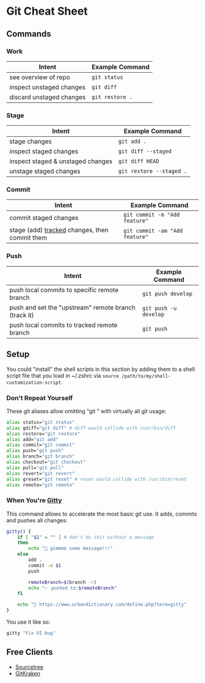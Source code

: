 # Git Cheat Sheet

## Commands

### Work

| Intent | Example Command |
| - | - |
| see overview of repo | `git status` |
| inspect unstaged changes | `git diff` |
| discard unstaged changes | `git restore .` |

### Stage

| Intent | Example Command |
| - | - |
| stage changes | `git add .` |
| inspect staged changes | `git diff --staged` |
| inspect staged & unstaged changes | `git diff HEAD` |
| unstage staged changes | `git restore --staged .` |

### Commit

| Intent | Example Command |
| - | - |
| commit staged changes | `git commit -m "Add feature"` |
| stage (add) [tracked](https://www.google.com/search?q=git+commit+%22-a%22) changes, then commit them | `git commit -am "Add feature"` |

### Push

| Intent | Example Command |
| - | - |
| push local commits to specific remote branch | `git push develop`   |
| push and set the "upstream" remote branch (track it) | `git push -u develop` |
| push local commits to tracked remote branch | `git push` |

## Setup

You could "install" the shell scripts in this section by adding them to a shell script file that you load in ~/.zshrc via `source /path/to/my/shell-customization-script`.

### Don't Repeat Yourself

These git aliases allow omitting "git " with virtually all git usage:

```bash
alias status="git status"
alias gdiff="git diff" # diff would collide with /usr/bin/diff
alias restore="git restore"
alias add="git add"
alias commit="git commit"
alias push="git push"
alias branch="git branch"
alias checkout="git checkout"
alias pull="git pull"
alias revert="git revert"
alias greset="git reset" # reset would collide with /usr/bin/reset
alias remote="git remote"
```

### When You're [Gitty](https://www.urbandictionary.com/define.php?term=gitty")

This command allows to accelerate the most basic git use. It adds, commits and pushes all changes:

```bash
gitty() {
    if [ "$1" = "" ] # don't do shit without a message
    then
        echo "🛑 gimmme some message!!!"
    else
        add .
        commit -m $1
        push

        remoteBranch=$(branch -r)
        echo "✅ pushed to:$remoteBranch"
    fi

    echo "🤪 https://www.urbandictionary.com/define.php?term=gitty"
}
```

You use it like so:

```bash
gitty "Fix UI bug"
```

## Free Clients

* [Sourcetree](https://www.sourcetreeapp.com)
* [GitKraken](https://www.gitkraken.com)

